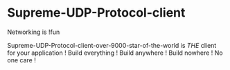 # Supreme-UDP-Protocol-client
Networking is !fun

Supreme-UDP-Protocol-client-over-9000-star-of-the-world is *THE* client for your application ! Build everything ! Build anywhere ! Build nowhere ! No one care !
